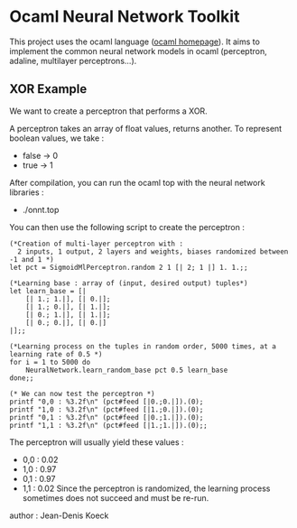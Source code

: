 # Ocaml Neural Network Toolkit #
This project uses the ocaml language ([ocaml homepage](http://caml.inria.fr/)).
It aims to implement the common neural network models in ocaml (perceptron, adaline, multilayer perceptrons...).

## XOR Example ##

We want to create a perceptron that performs a XOR.

A perceptron takes an array of float values, returns another.
To represent boolean values, we take :
  * false -> 0
  * true  -> 1

After compilation, you can run the ocaml top with the neural network libraries :
  * ./onnt.top

You can then use the following script to create the perceptron :

```
(*Creation of multi-layer perceptron with :
  2 inputs, 1 output, 2 layers and weights, biases randomized between -1 and 1 *)
let pct = SigmoidMlPerceptron.random 2 1 [| 2; 1 |] 1. 1.;;
```

```
(*Learning base : array of (input, desired output) tuples*)
let learn_base = [|
    [| 1.; 1.|], [| 0.|];
    [| 1.; 0.|], [| 1.|];
    [| 0.; 1.|], [| 1.|];
    [| 0.; 0.|], [| 0.|]
|];;
```

```
(*Learning process on the tuples in random order, 5000 times, at a learning rate of 0.5 *)
for i = 1 to 5000 do
    NeuralNetwork.learn_random_base pct 0.5 learn_base
done;;
```

```
(* We can now test the perceptron *)
printf "0,0 : %3.2f\n" (pct#feed [|0.;0.|]).(0);
printf "1,0 : %3.2f\n" (pct#feed [|1.;0.|]).(0);
printf "0,1 : %3.2f\n" (pct#feed [|0.;1.|]).(0);
printf "1,1 : %3.2f\n" (pct#feed [|1.;1.|]).(0);;
```

The perceptron will usually yield these values :
  * 0,0 : 0.02
  * 1,0 : 0.97
  * 0,1 : 0.97
  * 1,1 : 0.02
Since the perceptron is randomized, the learning process sometimes does not succeed and must be re-run.

author : Jean-Denis Koeck